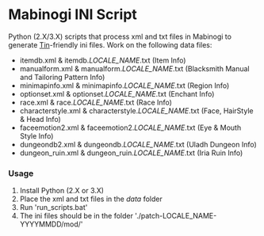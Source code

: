 # Mabinogi INI Script

Python (2.X/3.X) scripts that process xml and txt files in Mabinogi to generate [Tin](http://www.yydzh.com/read.php?tid=1928854)-friendly ini files. 
Work on the following data files:
 - itemdb.xml & itemdb.*LOCALE_NAME*.txt (Item Info)
 - manualform.xml & manualform.*LOCALE_NAME*.txt (Blacksmith Manual and Tailoring Pattern Info)
 - minimapinfo.xml & minimapinfo.*LOCALE_NAME*.txt (Region Info)
 - optionset.xml & optionset.*LOCALE_NAME*.txt (Enchant Info)
 - race.xml & race.*LOCALE_NAME*.txt (Race Info)
 - characterstyle.xml & characterstyle.*LOCALE_NAME*.txt (Face, HairStyle & Head Info)
 - faceemotion2.xml & faceemotion2.*LOCALE_NAME*.txt (Eye & Mouth Style Info)
 - dungeondb2.xml & dungeondb.*LOCALE_NAME*.txt (Uladh Dungeon Info)
 - dungeon_ruin.xml & dungeon_ruin.*LOCALE_NAME*.txt (Iria Ruin Info)

### Usage

 1. Install Python (2.X or 3.X)
 2. Place the xml and txt files in the *data* folder
 3. Run 'run_scripts.bat'
 4. The ini files should be in the folder './patch-LOCALE_NAME-YYYYMMDD/mod/'